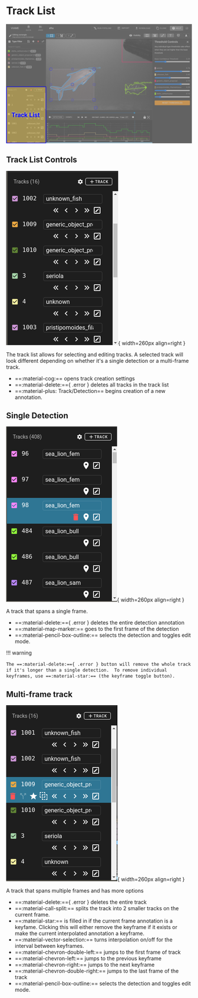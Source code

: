 # Track List

![Track List Highlighted](images/UIView/TrackListHighlight.png)

## Track List Controls

![Track List](images/TrackList.png){ width=260px align=right }

The track list allows for selecting and editing tracks.  A selected track will look different depending on whether it's a single detection or a multi-frame track.

* ==:material-cog:== opens track creation settings
* ==:material-delete:=={ .error } deletes all tracks in the track list
* ==:material-plus: Track/Detection== begins creation of a new annotation.

<div style="clear: both;"/>

## Single Detection

![Track List Selected Detection](images/TrackListSelectedDetection.png){ width=260px align=right }

A track that spans a single frame.

* ==:material-delete:=={ .error } deletes the entire detection annotation
* ==:material-map-marker:== goes to the first frame of the detection
* ==:material-pencil-box-outline:== selects the detection and toggles edit mode.

!!! warning

    The ==:material-delete:=={ .error } button will remove the whole track if it's longer than a single detection.  To remove individual keyframes, use ==:material-star:== (the keyframe toggle button).

<div style="clear: both;"/>

## Multi-frame track

![Track List Selected Track](images/TrackListSelectedTrack.png){ width=260px align=right }

A track that spans multiple frames and has more options

* ==:material-delete:=={ .error } deletes the entire track
* ==:material-call-split:== splits the track into 2 smaller tracks on the current frame.
* ==:material-star:== is filled in if the current frame annotation is a keyfame.  Clicking this will either remove the keyframe if it exists or make the current interpolated annotation a keyframe.
* ==:material-vector-selection:== turns interpolation on/off for the interval between keyframes.
* ==:material-chevron-double-left:== jumps to the first frame of track
* ==:material-chevron-left:== jumps to the previous keyframe
* ==:material-chevron-right:== jumps to the next keyframe
* ==:material-chevron-double-right:== jumps to the last frame of the track
* ==:material-pencil-box-outline:== selects the detection and toggles edit mode.

<div style="clear: both;"/>
